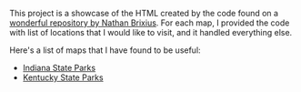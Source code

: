 This project is a showcase of the HTML created by the code found on a [wonderful repository by Nathan Brixius](https://github.com/natebrix/capitoltour). For each map, I provided the code with list of locations that I would like to visit, and it handled everything else.

Here's a list of maps that I have found to be useful:
* [Indiana State Parks](https://ephemerant.github.io/optimal-roadtrips/IN_State_Parks.html)
* [Kentucky State Parks](https://ephemerant.github.io/optimal-roadtrips/KY_State_Parks.html)
